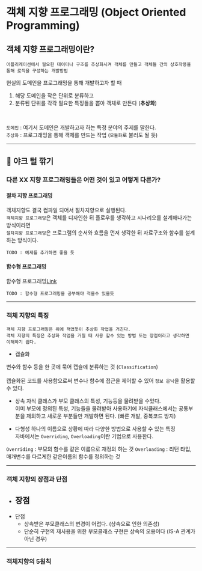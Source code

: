 # 객체 지향 프로그래밍 (Object Oriented Programming)

## 객체 지향 프로그래밍이란?

```
어플리케이션에서 필요한 데이터나 구조를 추상화시켜 객체를 만들고 객체들 간의 상호작용을 통해 로직을 구성하는 개발방법
```

현실의 도메인을 프로그래밍을 통해 개발하고자 할 때

1) 해당 도메인을 작은 단위로 분류하고
2) 분류된 단위를 각각 필요한 특징들을 뽑아 객체로 만든다 (**추상화**)

<br>

`도메인` : 여기서 도메인은 개발하고자 하는 특정 분야의 주제를 말한다.  
`추상화` : 프로그래밍을 통해 객체를 만드는 작업 (`모듈화`로 불러도 될 듯)

---

## :sheep: 야크 털 깎기

### 다른 XX 지향 프로그래밍들은 어떤 것이 있고 어떻게 다른가?

#### 절차 지향 프로그래밍

객체지향도 결국 컴파일 되어서 절차지향으로 실행된다.  
`객체지향 프로그래밍`은 객체를 디자인한 뒤 플로우를 생각하고 시나리오를 설계해나가는 방식이라면  
`절차지향 프로그래밍`은 프로그램의 순서와 흐름을 먼저 생각한 뒤 자료구조와 함수를 설계하는 방식이다.  

```
TODO : 예제를 추가하면 좋을 듯
```

#### 함수형 프로그래밍

함수형 프로그래밍[Link](./Functional_Programming.md)

```
TODO : 함수형 프로그래밍을 공부해야 적을수 있을듯
```

---

### 객체 지향의 특징

```
객체 지향 프로그래밍은 위에 적었듯이 추상화 작업을 거친다.
객체 지향의 특징은 추상화 작업을 거칠 때 사용 할수 있는 방법 또는 장점이라고 생각하면 이해하기 쉽다.
```

- 캡슐화

변수와 함수 등을 한 곳에 묶어 캡슐에 분류하는 것 (`Classification`)  
<br>
캡슐화된 코드를 사용함으로써 변수나 함수에 접근을 제어할 수 있어 `정보 은닉`을 활용할 수 있다.


- 상속
자식 클래스가 부모 클래스의 특성, 기능등을 물려받을 수있다.  
이미 부모에 정의된 특성, 기능들을 물려받아 사용하기에 자식클래스에서는 공통부분을 제외하고 새로운 부분들만 개발하면 된다. (빠른 개발, 중복코드 방지)

- 다형성
하나의 이름으로 상황에 따라 다양한 방법으로 사용할 수 있는 특징  
자바에서는 `Overriding`, `Overloading`이란 기법으로 사용한다.

`Overriding` : 부모의 함수를 같은 이름으로 재정의 하는 것
`Overloading` : 리턴 타입, 매개변수를 다르게한 같은이름의 함수를 정의하는 것

---

### 객체 지향의 장점과 단점

- 장점
  - 
- 단점
  - 상속받은 부모클래스의 변경이 어렵다. (상속으로 인한 의존성)
  - 단순히 구현의 재사용을 위한 부모클래스 구현은 상속의 오용이다 (IS-A 관계가 아닌 경우)

---

### 객체지향의 5원칙
